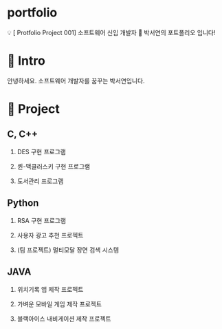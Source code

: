 # portfolio
💡 [ Protfolio Project 001] 소프트웨어 신입 개발자 🌱 박서연의 포트폴리오 입니다!


# 📌 Intro
안녕하세요. 소프트웨어 개발자를 꿈꾸는 박서연입니다.


# 📌 Project
## C, C++ 
1. DES 구현 프로그램
   
2. 퀸-맥클러스키 구현 프로그램

3. 도서관리 프로그램

## Python
1. RSA 구현 프로그램

2. 사용자 광고 추천 프로젝트

3. (팀 프로젝트) 멀티모달 장면 검색 시스템 

## JAVA 
1. 위치기록 앱 제작 프로젝트

2. 가벼운 모바일 게임 제작 프로젝트

3. 블랙아이스 내비게이션 제작 프로젝트
